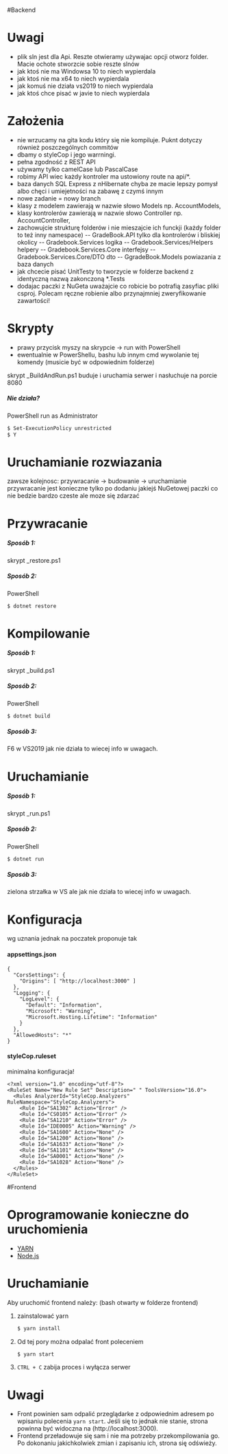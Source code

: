 #Backend

# Uwagi
 - plik sln jest dla Api. Reszte otwieramy używajac opcji otworz folder. Macie ochote stworzcie sobie reszte slnów 
 - jak ktoś nie ma Windowsa 10 to niech wypierdala
 - jak ktoś nie ma x64 to niech wypierdala
 - jak komuś nie działa vs2019 to niech wypierdala
 - jak ktoś chce pisać w javie to niech wypierdala

# Założenia
 - nie wrzucamy na gita kodu który się nie kompiluje. Puknt dotyczy również poszczególnych commitów
 - dbamy o styleCop i jego warrningi.
 - pełna zgodność z REST API
 - używamy tylko camelCase lub PascalCase 
 - robimy API wiec każdy kontroler ma ustowiony route na api/*. 
 - baza danych SQL Express z nHibernate chyba ze macie lepszy pomysł albo chęci i umiejetności na zabawę z czymś innym
 - nowe zadanie = nowy branch  
 - klasy z modelem zawierają w nazwie słowo Models np. AccountModels,
 - klasy kontrolerów zawierają w nazwie słowo Controller np. AccountController,
 - zachowujcie strukturę folderów i nie mieszajcie ich funckji (każdy folder to też inny namespace)
 -- GradeBook.API tylko dla kontrolerów i bliskiej okolicy 
 -- Gradebook.Services logika
 -- Gradebook.Services/Helpers helpery
 -- Gradebook.Services.Core interfejsy
 -- Gradebook.Services.Core/DTO dto
 -- GgradeBook.Models powiazania z baza danych
 - jak chcecie pisać UnitTesty to tworzycie w folderze backend z identyczną nazwą zakonczoną *.Tests
 - dodajac paczki z NuGeta uważajcie co robicie bo potrafią zasyfiac pliki csproj. Polecam ręczne robienie albo przynajmniej zweryfikowanie zawartości!

# Skrypty
 - prawy przycisk myszy na skrypcie -> run with PowerShell
 - ewentualnie w PowerShellu, bashu lub innym cmd wywolanie tej komendy (musicie być w odpowiednim folderze)

skrypt _BuildAndRun.ps1 buduje i uruchamia serwer i nasłuchuje na porcie 8080

##### Nie działa?
PowerShell run as Administrator
```sh
$ Set-ExecutionPolicy unrestricted
$ Y
```
# Uruchamianie rozwiazania 
zawsze kolejnosc: przywracanie -> budowanie -> uruchamianie
przywracanie jest konieczne tylko po dodaniu jakiejś NuGetowej paczki co nie bedzie bardzo czeste ale moze się zdarzać

# Przywracanie
##### Sposób 1:
skrypt _restore.ps1 

##### Sposób 2:
PowerShell  
```sh
$ dotnet restore
```
# Kompilowanie 

##### Sposób 1:
skrypt _build.ps1 

##### Sposób 2:
PowerShell  
```sh
$ dotnet build
```
##### Sposób 3:
F6 w VS2019 jak nie działa to wiecej info w uwagach.

# Uruchamianie

##### Sposób 1:
skrypt _run.ps1

##### Sposób 2:
PowerShell
```sh
$ dotnet run
```
##### Sposób 3:
zielona strzałka w VS ale jak nie działa to wiecej info w uwagach.



# Konfiguracja 
wg uznania jednak na poczatek proponuje tak
#### appsettings.json
```
{
  "CorsSettings": {
    "Origins": [ "http://localhost:3000" ]
  },
  "Logging": {
    "LogLevel": {
      "Default": "Information",
      "Microsoft": "Warning",
      "Microsoft.Hosting.Lifetime": "Information"
    }
  },
  "AllowedHosts": "*"
}
```

#### styleCop.ruleset
minimalna konfiguracja!
```
<?xml version="1.0" encoding="utf-8"?>
<RuleSet Name="New Rule Set" Description=" " ToolsVersion="16.0">
  <Rules AnalyzerId="StyleCop.Analyzers" RuleNamespace="StyleCop.Analyzers">
    <Rule Id="SA1302" Action="Error" />
    <Rule Id="CS0105" Action="Error" />
    <Rule Id="SA1210" Action="Error" />
    <Rule Id="IDE0005" Action="Warning" />
    <Rule Id="SA1600" Action="None" />
    <Rule Id="SA1200" Action="None" />
    <Rule Id="SA1633" Action="None" />
    <Rule Id="SA1101" Action="None" />
    <Rule Id="SA0001" Action="None" />
    <Rule Id="SA1028" Action="None" />
  </Rules>
</RuleSet>
```
#Frontend

# Oprogramowanie konieczne do uruchomienia
 - [YARN](https://yarnpkg.com/lang/en/)
 - [Node.js](https://nodejs.org/en/)

# Uruchamianie
Aby uruchomić frontend należy:
(bash otwarty w folderze frontend)
1.  zainstalować yarn
    ```sh
    $ yarn install
    ```
2. Od tej pory można odpalać front poleceniem

    ```sh
    $ yarn start
    ```
3. `CTRL + C` zabija proces i wyłącza serwer

# Uwagi
- Front powinien sam odpalić przeglądarke z odpowiednim adresem po wpisaniu polecenia `yarn start`.
Jeśli się to jednak nie stanie, strona powinna być widoczna na (http://localhost:3000).
- Frontend przeładowuje się sam i nie ma potrzeby przekompilowania go.
Po dokonaniu jakichkolwiek zmian i zapisaniu ich, strona się odświeży.
